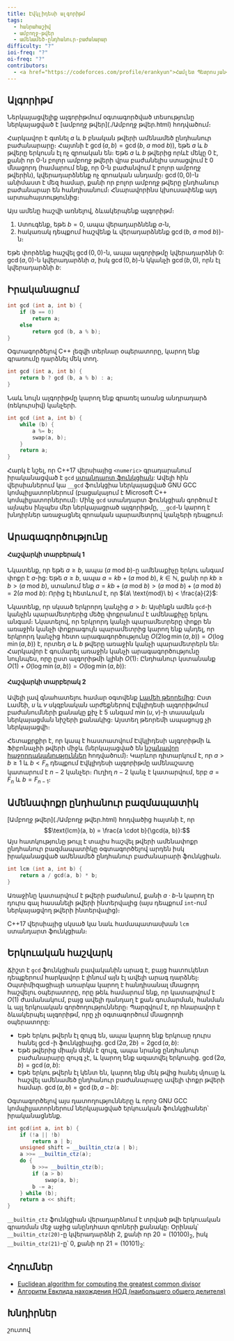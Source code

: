 ```yaml
---
title: Էվկլիդեսի ալգորիթմ
tags:
  - հանրահաշիվ
  - ամբողջ-թվեր
  - ամենամեծ-ընդհանուր-բաժանարար
difficulty: "?"
ioi-freq: "?"
oi-freq: "?"
contributors:
  - <a href="https://codeforces.com/profile/erankyun">Համլետ Պետրոսյան</a>
---
```

## Ալգորիթմ
Ներկայացվելիք ալգորիթմում օգտագործված տեսությունը ներկայացված է [ամբողջ թվեր](./Ամբողջ թվեր.html) հոդվածում։

Հարկավոր է գտնել $a$ և $b$ բնական թվերի ամենամեծ ընդհանուր բաժանարարը։ Հայտնի է $\gcd(a, b) = \gcd(b,\ a\ \text{mod}\ b))$, եթե $a$ և $b$ թվերը երկուսն էլ ոչ զրոական են։ Եթե $a$ և $b$ թվերից որևէ մեկը 0 է, քանի որ 0-ն բոլոր ամբողջ թվերի վրա բաժանելիս ստացվում է 0 մնացորդ (համարում ենք, որ 0-ն բաժանվում է բոլոր ամբողջ թվերին), կվերադարձնենք ոչ զրոական անդամը։ $\gcd(0, 0)$-ն անիմաստ է մեզ համար, քանի որ բոլոր ամբողջ թվերը ընդհանուր բաժանարար են հանդիսանում։ Հնարավորինս կխուսափենք այդ արտահայտությունից։

Այս ամենը հաշվի առնելով, ձևակերպենք ալգորիթմ։

1. Ստուգենք, եթե $b = 0$, ապա վերադարձնենք $a$-ն,
2. հակառակ դեպքում հաշվենք և վերադարձնենք $\gcd(b,\ a\ \text{mod}\ b))$-ն։

Եթե փորձենք հաշվել $\gcd(0, 0)$-ն, ապա ալգորիթմը կվերադարձնի $0$: $\gcd(a, 0)$-ն կվերադարձնի $a$, իսկ $\gcd(0, b)$-ն կկանչի $\gcd(b, 0)$, որն էլ կվերադարձնի $b$:

## Իրականացում
```cpp
int gcd (int a, int b) {
    if (b == 0)
        return a;
    else
        return gcd (b, a % b);
}
```

Օգտագործելով C++ լեզվի տերնար օպերատորը, կարող ենք գրառումը դարձնել մեկ տող․

```cpp
int gcd (int a, int b) {
    return b ? gcd (b, a % b) : a;
}
```

Նաև նույն ալգորիթմը կարող ենք գրառել առանց անդրադարձ (ռեկուրսիվ) կանչերի․

```cpp
int gcd (int a, int b) {
    while (b) {
        a %= b;
        swap(a, b);
    }
    return a;
}
```

Հարկ է նշել, որ C++17 վերսիայից `<numeric>` գրադարանում իրականացված է `gcd` [ստանդարտ ֆունկցիան](https://en.cppreference.com/w/cpp/numeric/gcd): Ավելի հին վերսիաներում կա `__gcd` ֆունկցիա ներկայացված GNU GCC կոմպիլյատորներում (բացակայում է Microsoft C++ կոմպիլյատորներում)։ Մինչ `gcd` ստանդարտ ֆունկցիան գործում է այնպես ինչպես մեր ներկայացրած ալգորիթմը, `__gcd`-ն կարող է խնդիրներ առաջացնել զրոական պարամետրով կանչերի դեպքում։

## Արագագործությունը
#### Հաշվարկի տարբերակ 1
Նկատենք, որ եթե $a \geq b$, ապա $(a\ \text{mod}\ b)$-ը ամենաքիչը երկու անգամ փոքր է $a$-ից: Եթե $a \geq b$, ապա $a = kb + (a\ \text{mod}\ b),\ k \in \mathbb{N}$, քանի որ $kb \geq b > (a\ \text{mod}\ b)$, ստանում ենք $a = kb + (a\ \text{mod}\ b) > (a\ \text{mod}\ b) + (a\ \text{mod}\ b) = 2(a\ \text{mod}\ b)$: Որից էլ հետևում է, որ $(a\ \text{mod}\ b) < \frac{a}{2}$:

Նկատենք, որ սկսած երկրորդ կանչից $a > b$։ Այսինքն ամեն `gcd`-ի կանչին պարամետրերից մեծը փոքրանում է ամենաքիչը երկու անգամ։ Նկատելով, որ երկրորդ կանչի պարամետրերը փոքր են առաջին կանչի փոքրագույն պարամետրից կարող ենք պնդել, որ երկրորդ կանչից հետո արագագործությունը $O(2\log\min(a, b)) = O(\log\min(a, b))$ է, որտեղ $a$ և $b$  թվերը առաջին կանչի պարամետրերն են։ Հարկավոր է գումարել առաջին կանչի արագագործությունը նույնպես, որը ըստ ալգորիթմի կլինի $O(1)$։ Ընդհանուր կստանանք $O(1) + O(\log\min(a, b)) = O(\log\min(a, b))$:

#### Հաշվարկի տարբերակ 2
Ավելի լավ գնահատելու համար օգտվենք [Լամեի թեորեմից](https://en.wikipedia.org/wiki/Lam%C3%A9%27s_theorem): Ըստ Լամեի, $u$ և $v$ սկզբնական արժեքներով Էվկլիդեսի ալգորիթմում բաժանումների քանակը քիչ է 5 անգամ $\min(u, v)$-ի տասական ներկայացման նիշերի քանակից։ Այստեղ թեորեմի ապացույց չի ներկայացվի։

Հետաքրքիր է, որ կապ է հաստատվում Էվկլիդեսի ալգորիթմի և Ֆիբոնաչիի թվերի միջև (ներկայացված են [նշանավոր հաջորդականություններ](#) հոդվածում)։ Կարևոր դիտարկում է, որ $a > b \geq 1$ և $b < F_n$ դեպքում Էվկլիդեսի ալգորիթմը ամենաշատը կատարում է $n - 2$ կանչեր։ Ուղիղ $n - 2$ կանչ է կատարվում, երբ $a = F_n$ և $b = F_{n - 1}$։

## Ամենափոքր ընդհանուր բազմապատիկ
[Ամբողջ թվեր](./Ամբողջ թվեր.html) հոդվածից հայտնի է, որ $$\text{lcm}(a, b) = \frac{a \cdot b}{\gcd(a, b)}:$$Այս հատկությունը թույլ է տալիս հաշվել թվերի ամենափոքր ընդհանուր բազմապատիկը օգտագործելով արդեն իսկ իրականացված ամենամեծ ընդհանուր բաժանարարի ֆունկցիան․

```cpp
int lcm (int a, int b) {
    return a / gcd(a, b) * b;
}
```

Առաջինը կատարվում է թվերի բաժանում, քանի $a \cdot b$-ն կարող էր դուրս գալ հասանելի թվերի ինտերվալից (այս դեպքում `int`-ում ներկայացվող թվերի ինտերվալից)։ 

C++17 վերսիայից սկսած կա նաև համապատասխան `lcm` ստանդարտ ֆունկցիան։

## Երկուական հաշվարկ
Ճիշտ է `gcd` ֆունկցիան բավականին արագ է, բայց հատուկենտ դեպքերում հարկավոր է լինում այն էլ ավելի արագ դարձնել։ Օպտիմիզացիայի առարկա կարող է հանդիսանալ մնացորդ հաշվելու օպերատորը, որը թեև համարում ենք, որ կատարվում է $O(1)$ ժամանակում, բայց ավելի դանդաղ է քան գումարման, հանման և այլ երկուական գործողությունները։
Պարզվում է, որ հնարավոր է ձևակերպել ալգորիթմ, որը չի օգտագործում մնացորդի օպերատորը:

- Եթե երկու թվերն էլ զույգ են, ապա կարող ենք երկուսը դուրս հանել $\gcd$-ի ֆունկցիայից. $\gcd(2a, 2b)=2\gcd(a, b)$:
- Եթե թվերից միայն մեկն է զույգ, ապա նրանց ընդհանուր բաժանարարը զույգ չէ, և կարող ենք ազատվել երկուսից․ $\gcd(2a, b) = \gcd(a, b)$:
- Եթե երկու թվերն էլ կենտ են, կարող ենք մեկ թվից հանել մյուսը և հաշվել ամենամեծ ընդհանուր բաժանարարը ավելի փոքր թվերի համար․ $\gcd(a, b) = \gcd(b, a - b)$:

Օգտագործելով այս դատողությունները և որոշ GNU GCC կոմպիլյատորներում ներկայացված երկուական ֆունկցիաներ՝ իրականացնենք․

```cpp
int gcd(int a, int b) {
    if (!a || !b)
        return a | b;
    unsigned shift = __builtin_ctz(a | b);
    a >>= __builtin_ctz(a);
    do {
        b >>= __builtin_ctz(b);
        if (a > b)
            swap(a, b);
        b -= a;
    } while (b);
    return a << shift;
}
```

`__builtin_ctz` ֆունկցիան վերադարձնում է տրված թվի երկուական գրառման մեջ աջից անընդհատ զրոների քանակը։ Օրինակ՝ `__builtin_ctz(20)`-ը կվերադարձնի 2, քանի որ $20 = (10100)_2$, իսկ `__builtin_ctz(21)`-ը՝ 0, քանի որ $21 = (10101)_2$:

## Հղումներ
- [Euclidean algorithm for computing the greatest common divisor](https://cp-algorithms.com/algebra/euclid-algorithm.html)
- [Алгоритм Евклида нахождения НОД (наибольшего общего делителя)](https://e-maxx.ru/algo/euclid_algorithm)

## Խնդիրներ
շուտով